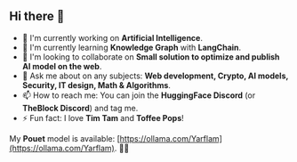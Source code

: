 ## Hi there 👋

- 🔭 I'm currently working on **Artificial Intelligence**.
- 🌱 I'm currently learning **Knowledge Graph** with **LangChain**.
- 👯 I'm looking to collaborate on **Small solution to optimize and publish AI model on the web**.
- 💬 Ask me about on any subjects: **Web development, Crypto, AI models, Security, IT design, Math & Algorithms**.
- 📫 How to reach me: You can join the **HuggingFace Discord** (or **TheBlock Discord**) and tag me.
- ⚡ Fun fact: I love **Tim Tam** and **Toffee Pops**!

My **Pouet** model is available: [https://ollama.com/Yarflam](https://ollama.com/Yarflam). 💖😝

